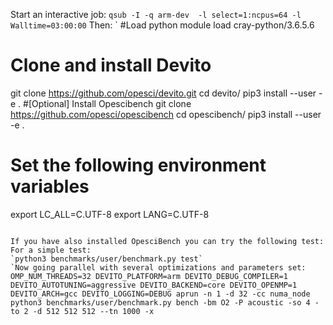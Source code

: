 
Start an interactive job:
`qsub -I -q arm-dev  -l select=1:ncpus=64 -l Walltime=03:00:00`
Then:
`
#Load python
module load cray-python/3.6.5.6
# Clone and install Devito
git clone https://github.com/opesci/devito.git
cd devito/
pip3 install --user -e .
#[Optional] Install Opescibench 
git clone https://github.com/opesci/opescibench
cd opescibench/
pip3 install --user -e .
# Set the following environment variables
export LC_ALL=C.UTF-8
export LANG=C.UTF-8
```

If you have also installed OpesciBench you can try the following test:
For a simple test:
`python3 benchmarks/user/benchmark.py test`
`Now going parallel with several optimizations and parameters set:
OMP_NUM_THREADS=32 DEVITO_PLATFORM=arm DEVITO_DEBUG_COMPILER=1 DEVITO_AUTOTUNING=aggressive DEVITO_BACKEND=core DEVITO_OPENMP=1 DEVITO_ARCH=gcc DEVITO_LOGGING=DEBUG aprun -n 1 -d 32 -cc numa_node python3 benchmarks/user/benchmark.py bench -bm O2 -P acoustic -so 4 -to 2 -d 512 512 512 --tn 1000 -x 

